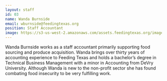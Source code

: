 ```yaml
---
layout: staff
id: 03
name: Wanda Burnside
email: wburnside@feedingtexas.org
position: Staff Accountant
image: https://s3-us-west-2.amazonaws.com/assets.feedingtexas.org/images/staff/wanda-burnside.jpg
---
```

Wanda Burnside works as a staff accountant primarily supporting food sourcing and produce acquisition. Wanda brings over thirty years of accounting experience to Feeding Texas and holds a bachelor’s degree in Technical Business Management with a minor in Accounting from DeVry University. Although Wanda is new to the non-profit sector she has found combating food insecurity to be very fulfilling work. 
